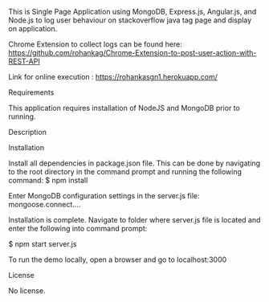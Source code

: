 This is Single Page Application using MongoDB, Express.js, Angular.js, and Node.js to log user behaviour on stackoverflow java tag page and display on application.

Chrome Extension to collect logs can be found here: https://github.com/rohankag/Chrome-Extension-to-post-user-action-with-REST-API


Link for online execution :  https://rohankasgn1.herokuapp.com/

Requirements

This application requires installation of NodeJS and MongoDB prior to running.

Description

Installation

Install all dependencies in package.json file. This can be done by navigating to the root directory in the command prompt and running the following command: $ npm install

Enter MongoDB configuration settings in the server.js file: mongoose.connect....

Installation is complete. Navigate to folder where server.js file is located and enter the following into command prompt:

$ npm start server.js

To run the demo locally, open a browser and go to localhost:3000

License

No license.


